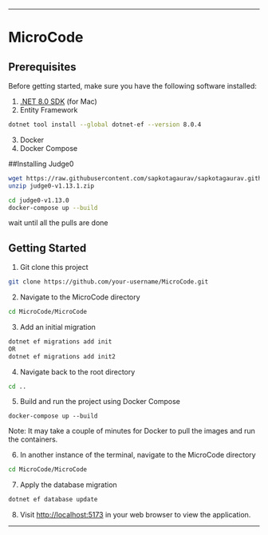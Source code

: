 

---

# MicroCode 


## Prerequisites

Before getting started, make sure you have the following software installed:

1. [.NET 8.0 SDK](https://dotnet.microsoft.com/en-us/download/dotnet/thank-you/sdk-8.0.204-macos-arm64-installer) (for Mac)
2. Entity Framework
```bash
dotnet tool install --global dotnet-ef --version 8.0.4
```
3. Docker
4. Docker Compose


##Installing Judge0

```bash
wget https://raw.githubusercontent.com/sapkotagaurav/sapkotagaurav.github.io/master/judge0-v1.13.0.zip
unzip judge0-v1.13.1.zip
```

```bash
cd judge0-v1.13.0
docker-compose up --build
```
wait until all the pulls are done



## Getting Started

1. Git clone this project
```bash
git clone https://github.com/your-username/MicroCode.git
```
2. Navigate to the MicroCode directory
```bash
cd MicroCode/MicroCode
```
3. Add an initial migration
```css
dotnet ef migrations add init
OR
dotnet ef migrations add init2
```
4. Navigate back to the root directory
```bash
cd ..
```
5. Build and run the project using Docker Compose
```
docker-compose up --build
```
Note: It may take a couple of minutes for Docker to pull the images and run the containers.

6. In another instance of the terminal, navigate to the MicroCode directory
```bash
cd MicroCode/MicroCode
```
7. Apply the database migration
```css
dotnet ef database update
```
8. Visit <http://localhost:5173> in your web browser to view the application.

---
